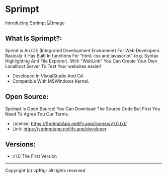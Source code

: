 # Sprimpt

Introducing Sprimpt
![image](https://cdn.discordapp.com/attachments/819614218458234951/926129610276618310/MainIMG.png)

What Is Sprimpt?:
--------------------------------
Sprimt is An IDE (Integrated Development Enviroment) For Web Developers. Basicaly It Has Built In functions For "html, css and javascript"
(e.g. Syntax Highlighting And File Explorer). With "WebLink" You Can Create Your Own Localhost Server To Test Your websites easier!

- Developed In VisualStudio And C#.
- Compatible With MSWindows Kernel.

Open Source:
--------------------------------
Sprimpt Is Open Source!
You Can Download The Source Code But First You Need To Agree Tou Our Terms.

- License: https://SprimptApp.netlify.app/license/v1.0.txt/
- Link: https://sprimptapp.netlify.app/developer

Versions:
--------------------------------
- v1.0 The First Version

--------------------------------

Copyright (c) vp10gr all rights reserved
